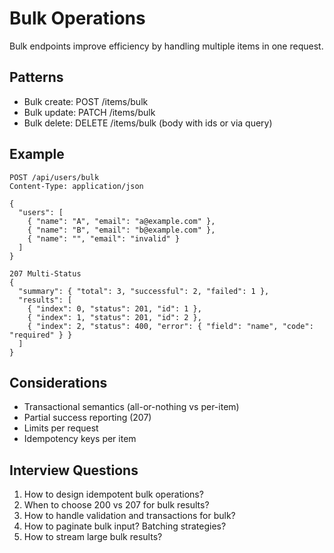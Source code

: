 # Bulk Operations

Bulk endpoints improve efficiency by handling multiple items in one request.

## Patterns

- Bulk create: POST /items/bulk
- Bulk update: PATCH /items/bulk
- Bulk delete: DELETE /items/bulk (body with ids or via query)

## Example

```http
POST /api/users/bulk
Content-Type: application/json

{
  "users": [
    { "name": "A", "email": "a@example.com" },
    { "name": "B", "email": "b@example.com" },
    { "name": "", "email": "invalid" }
  ]
}

207 Multi-Status
{
  "summary": { "total": 3, "successful": 2, "failed": 1 },
  "results": [
    { "index": 0, "status": 201, "id": 1 },
    { "index": 1, "status": 201, "id": 2 },
    { "index": 2, "status": 400, "error": { "field": "name", "code": "required" } }
  ]
}
```

## Considerations

- Transactional semantics (all-or-nothing vs per-item)
- Partial success reporting (207)
- Limits per request
- Idempotency keys per item

## Interview Questions

1. How to design idempotent bulk operations?
2. When to choose 200 vs 207 for bulk results?
3. How to handle validation and transactions for bulk?
4. How to paginate bulk input? Batching strategies?
5. How to stream large bulk results?
